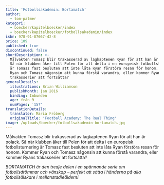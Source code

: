 ```yaml
---
title: 'Fotbollsakademin: Bortamatch'
author:
  - tom-palmer
kategori:
  - boecker/kapitelboecker/index
  - boecker/kapitelboecker/fotbollsakademin/index
isbn: 978-91-87667-42-8
price: 109
published: true
discontinued: false
shortDescription: >-
  Målvakten Tomasz blir trakasserad av lagkaptenen Ryan för att han är polack.
  Så när klubben åker till Polen för att delta i en europeisk fotbollsturnering
  är Tomasz fast besluten att inte låta Ryan förstöra resan för honom. Kommer
  Ryan och Tomasz någonsin att kunna förstå varandra, eller kommer Ryans
  trakasserier att fortsätta?
generalDetails:
  illustrations: Brian Williamson
  publishMonth: jan 2016
  binding: Inbunden
  age: från 9
  numPages: '157'
translationDetails:
  translator: Maria Fröberg
  originalTitle: 'Football Academy: The Real Thing'
image: /uploads/boecker/fotbollsakademin-bortamatch.jpg
---
```

Målvakten Tomasz blir trakasserad av lagkaptenen Ryan för att han är polack. Så när klubben åker till Polen för att delta i en europeisk fotbollsturnering är Tomasz fast besluten att inte låta Ryan förstöra resan för honom. Kommer Ryan och Tomasz någonsin att kunna förstå varandra, eller kommer Ryans trakasserier att fortsätta?

_BORTAMATCH är den tredje delen i en spännande serie om fotbollsdrömmar och vänskap – perfekt att sätta i händerna på alla fotbollsälskare i mellanstadieåldern!_
